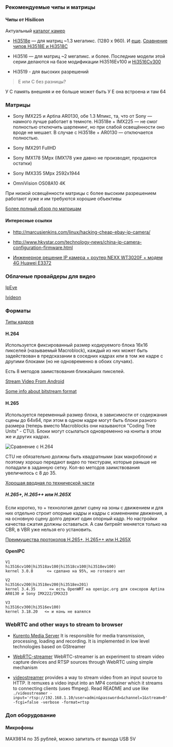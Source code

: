 ### Рекомендуемые чипы и матрицы

#### Чипы от Hisilicon

Актуальный [каталог камер](http://www.hisilicon.com/en/Products/ProductList/Camera)

* [Hi3518e](https://github.com/PeterEmbedded/Hi3518E-IP-Camera) — для матриц ~1.3 мегапикс. (1280 х 960). И [еще](https://zftlab.org/pages/2015090300.html). [Сравнение чипов Hi3518E и Hi3518C](http://www.cctvsp.ru/articles/soc-protsessor-ip-kamer-hi3518e-protiv-hi3518c)

* Hi3516 — для матриц ~2 мегапикс. и более. Последние модели этой серии делаются
    на базе модификации Hi3516Ev100 и [Hi3516Cv300](http://support.hkvstar.com/file/Hi3516CV300_DataSheet_Brief.pdf)

* Hi3519 - для высоких разрешений

> Е или С без разницы?

У С память внешняя и ее больше может быть
У Е она встроена и там 64

### Матрицы

* Sony IMX225 и Aptina AR0130, обе 1.3 Мпикс, та, что от Sony — намного лучше работает в темноте. Hi3518e + IMX225 — не смог полностью отключить шарпенинг, но при слабой освещённости оно вроде не мешает. В случае с Hi3518e + AR0130 — отключается полностью.

* Sony IMX291 FullHD 

* Sony IMX178 5Mpx (IMX178 уже давно не производят, продаются остатки)

* Sony IMX335 5Mpx 2592х1944

* OmniVision OS08A10 4K

При низкой освещённости матрицы с более высоким разрешением работают хуже и им требуются хорошие объективы

[Более полный обзор по матрицам](http://www.cctvsp.ru/articles/obzor-i-sravnenie-matrits-dlya-kamer-videonablyudeniya)

#### Интересные ссылки

- http://marcusjenkins.com/linux/hacking-cheap-ebay-ip-camera/

- http://www.hkvstar.com/technology-news/china-ip-camera-configuration-firmware.html

- [Инженерное решение IP камера + роутер NEXX WT3020F + модем 4G Huawei E3372](http://www.youcam.pro/4G-camera)

### Облачные провайдеры для видео

[IpEye](https://www.ipeye.ru/tarify)

[Ivideon](https://ru.ivideon.com/)

### Форматы

[Типы кадров](https://ru.wikipedia.org/wiki/%D0%A2%D0%B8%D0%BF%D1%8B_%D0%BA%D0%B0%D0%B4%D1%80%D0%BE%D0%B2)

#### H.264

Используется фиксированный размер кодируемого блока 16x16 пикселей (называемый
Macroblock), каждый из них может быть задействован в предсказании в соседних
кадрах или в том же кадре с другими блоками (но не одновременно в обоих
случаях).

Есть 8 методов заимствования ближайших пикселей.

[Stream Video From Android](http://cagneymoreau.com/stream-video-android/)

[Some info about bitstream format](https://stackoverflow.com/questions/24884827/possible-locations-for-sequence-picture-parameter-sets-for-h-264-stream/24890903#24890903)

#### H.265

Используется переменный размер блока, в зависимости от содержания сцены до
64x64, при этом в одном кадре могут быть блоки разного размера (теперь вместо
Macroblocks они называются "Coding Tree Units" - CTU). Блоки могут ссылаться
одновременно на юниты в этом же и других кадрах.

![Сравнение с H.264](https://blog.frame.io/wp-content/uploads/2018/09/HEVC-Macroblock2.jpg)

CTU не обязательно должны быть квадратными (как макроблоки) и поэтому хорошо
передают видео по текстурам, которые раньше не попадали в заданную сетку. Кол-во
методов заимствования увеличилось с 8 до 35.

[Хорошая вводная по технической части](http://www.rle.mit.edu/eems/wp-content/uploads/2014/06/H.265-HEVC-Tutorial-2014-ISCAS.pdf)

##### H.265+, H.265++ или H.265X

Если коротко, то + технология делит сцену на зоны с движением и для них отдельно
строит опорные кадры и кадры с изменением движения, а на основную сцену долго
держит один опорный кадр. Но настройки качества сжатия должны оставаться. А сам
битрейт меняется только на CBR, в VBR уже нельзя его установить.

[Преимущества протоколов H.265+, H.265++ или H.265X](http://www.youcam.pro/new-protocol-H265X)

#### OpenIPC

```
V1
hi3516cv100|hi3518av100|hi3518cv100|hi3518ev100)
kernel 3.0.8      <= сделано на 95%, но готового нет

V2
hi3516cv200|hi3518ev200|hi3518ev201)
kernel 3.4.35      <= есть OpenWRT на openipc.org для сенсоров Aptina AR0130 и Sony IMX222/IMX323

V3
hi3516сv300|hi3516ev100)
kernel 3.18.20   <= и конь не валялся
```

### WebRTC and other ways to stream to browser

- [Kurento Media Server](https://github.com/Kurento/kurento-media-server) It is responsible for media transmission, processing, loading and recording. It is implemented in low level technologies based on GStreamer

- [WebRTC-streamer](https://github.com/mpromonet/webrtc-streamer) WebRTC-streamer is an experiment to stream video capture devices and RTSP sources through WebRTC using simple mechanism

- [videostreamer](https://github.com/horgh/videostreamer) provides a way to stream video from an input source to HTTP. It remuxes a video input into an MP4 container which it streams to connecting clients (uses ffmpeg). Read README and use like `./videostreamer -input='rtsp://192.168.1.10/user=admin&password=&channel=1&stream=0' -fcgi=false -verbose -format=rtsp `

### Доп оборудование

#### Микрофоны

MAX9814 по 35 рублей, можно запитать от выхода USB 5V
